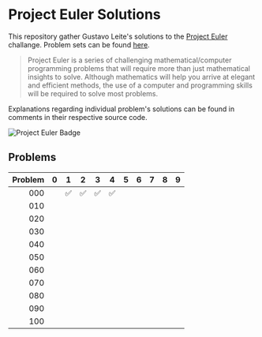 Project Euler Solutions
=======================

This repository gather Gustavo Leite's solutions to the [Project Euler][1]
challange. Problem sets can be found [here][2].

> Project Euler is a series of challenging mathematical/computer programming
> problems that will require more than just mathematical insights to solve.
> Although mathematics will help you arrive at elegant and efficient methods,
> the use of a computer and programming skills will be required to solve most
> problems.

Explanations regarding individual problem's solutions can be found in comments
in their respective source code.

![Project Euler Badge][3]

Problems
--------

| Problem |  0  |  1  |  2  |  3  |  4  |  5  |  6  |  7  |  8  |  9  |
| ------: | :-: | :-: | :-: | :-: | :-: | :-: | :-: | :-: | :-: | :-: |
|    000  |     | ✅  | ✅  | ✅  | ✅  |     |     |     |     |     |
|    010  |     |     |     |     |     |     |     |     |     |     |
|    020  |     |     |     |     |     |     |     |     |     |     |
|    030  |     |     |     |     |     |     |     |     |     |     |
|    040  |     |     |     |     |     |     |     |     |     |     |
|    050  |     |     |     |     |     |     |     |     |     |     |
|    060  |     |     |     |     |     |     |     |     |     |     |
|    070  |     |     |     |     |     |     |     |     |     |     |
|    080  |     |     |     |     |     |     |     |     |     |     |
|    090  |     |     |     |     |     |     |     |     |     |     |
|    100  |     |     |     |     |     |     |     |     |     |     |

[1]: https://projecteuler.net/about
[2]: https://projecteuler.net/archives
[3]: https://projecteuler.net/profile/leiteg.png
